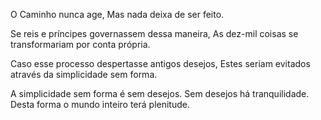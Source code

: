 O Caminho nunca age,
Mas nada deixa de ser feito.

Se reis e príncipes governassem dessa maneira,
As dez-mil coisas se transformariam por conta própria.

Caso esse processo despertasse antigos desejos,
Estes seriam evitados através da simplicidade sem forma.

A simplicidade sem forma é sem desejos.
Sem desejos há tranquilidade.
Desta forma o mundo inteiro terá plenitude.